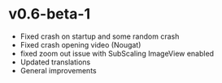v0.6-beta-1 
==================
- Fixed crash on startup and some random crash
- Fixed crash opening video (Nougat)
- fixed zoom out issue with SubScaling ImageView enabled
- Updated translations
- General improvements
